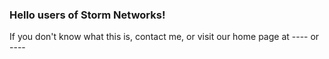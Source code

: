 ### Hello users of Storm Networks!
If you don't know what this is, contact me, or visit our home page at ---- or ----
